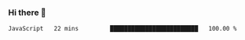 ### Hi there 👋

<!--START_SECTION:waka-->
```text
JavaScript   22 mins         █████████████████████████   100.00 % 
```
<!--END_SECTION:waka-->
